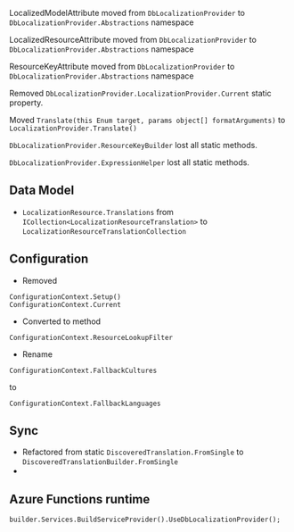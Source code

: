
LocalizedModelAttribute moved from `DbLocalizationProvider` to `DbLocalizationProvider.Abstractions` namespace

LocalizedResourceAttribute moved from `DbLocalizationProvider` to `DbLocalizationProvider.Abstractions` namespace

ResourceKeyAttribute moved from `DbLocalizationProvider` to `DbLocalizationProvider.Abstractions` namespace

Removed `DbLocalizationProvider.LocalizationProvider.Current` static property.

Moved `Translate(this Enum target, params object[] formatArguments)` to `LocalizationProvider.Translate()`

`DbLocalizationProvider.ResourceKeyBuilder` lost all static methods.

`DbLocalizationProvider.ExpressionHelper` lost all static methods.


## Data Model

* `LocalizationResource.Translations` from `ICollection<LocalizationResourceTranslation>` to `LocalizationResourceTranslationCollection`


## Configuration

* Removed

```
ConfigurationContext.Setup()
ConfigurationContext.Current
```


* Converted to method

```
ConfigurationContext.ResourceLookupFilter
```


* Rename

```
ConfigurationContext.FallbackCultures
```

to

```
ConfigurationContext.FallbackLanguages
```


## Sync

* Refactored from static `DiscoveredTranslation.FromSingle` to `DiscoveredTranslationBuilder.FromSingle`
* 

## Azure Functions runtime

```
builder.Services.BuildServiceProvider().UseDbLocalizationProvider();
```
